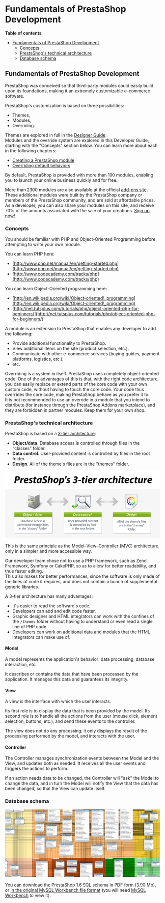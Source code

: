 # Fundamentals of PrestaShop Development

**Table of contents**

* [Fundamentals of PrestaShop Development](fundamentals-of-prestashop-development.md#FundamentalsofPrestaShopDevelopment-FundamentalsofPrestaShopDevelopment)
  * [Concepts](fundamentals-of-prestashop-development.md#FundamentalsofPrestaShopDevelopment-Concepts)
  * [PrestaShop's technical architecture](fundamentals-of-prestashop-development.md#prestashops-technical-architecture)
  * [Database schema](fundamentals-of-prestashop-development.md#FundamentalsofPrestaShopDevelopment-Databaseschema)

## Fundamentals of PrestaShop Development <a href="#fundamentalsofprestashopdevelopment-fundamentalsofprestashopdevelopment" id="fundamentalsofprestashopdevelopment-fundamentalsofprestashopdevelopment"></a>

PrestaShop was conceived so that third-party modules could easily build upon its foundations, making it an extremely customizable e-commerce software.

PrestaShop's customization is based on three possibilities:

* Themes,
* Modules,
* Overriding.

Themes are explored in full in the [Designer Guide](../designer-guide/).\
Modules and the override system are explored in this Developer Guide, starting with the "Concepts" section below. You can learn more about each in the following chapters:

* [Creating a PrestaShop module](creating-a-prestashop-module/)&#x20;
* [Overriding default behaviors](developer-tutorials/overriding-default-behaviors.md)&#x20;

By default, PrestaShop is provided with more than 100 modules, enabling you to launch your online business quickly and for free.

More than 2300 modules are also available at the official [add-ons site](http://addons.prestashop.com/).\
&#x20;These additional modules were built by the PrestaShop company or members of the PrestaShop community, and are sold at affordable prices.\
&#x20;As a developer, you can also share your modules on this site, and receive 70% of the amounts associated with the sale of your creations. [Sign up now](http://addons.prestashop.com/en/authentication.php#createnow)!

### Concepts <a href="#fundamentalsofprestashopdevelopment-concepts" id="fundamentalsofprestashopdevelopment-concepts"></a>

You should be familiar with PHP and Object-Oriented Programming before attempting to write your own module.

You can learn PHP here:

* [http://www.php.net/manual/en/getting-started.php](http://www.php.net/manual/en/getting-started.php)
* [http://www.codecademy.com/tracks/php](http://www.codecademy.com/tracks/php)

You can learn Object-Oriented programming here:

* [http://en.wikipedia.org/wiki/Object-oriented\_programming](http://en.wikipedia.org/wiki/Object-oriented\_programming)
* [http://net.tutsplus.com/tutorials/php/object-oriented-php-for-beginners/](http://net.tutsplus.com/tutorials/php/object-oriented-php-for-beginners/)

A module is an extension to PrestaShop that enables any developer to add the following:

* Provide additional functionality to PrestaShop.
* View additional items on the site (product selection, etc.).
* Communicate with other e-commerce services (buying guides, payment platforms, logistics, etc.).
* etc.

Overriding is a system in itself. PrestaShop uses completely object-oriented code. One of the advantages of this is that, with the right code architecture, you can easily replace or extend parts of the core code with your own custom code, without having to touch the core code. Your code thus overrides the core code, making PrestaShop behave as you prefer it to.\
It is not recommended to use an override in a module that you intend to distribute (for instance through the PrestaShop Addons marketplace), and they are forbidden in partner modules. Keep them for your own shop.

### PrestaShop's technical architecture

PrestaShop is based on a [3-tier architecture](http://en.wikipedia.org/wiki/Multitier\_architecture#Three-tier\_architecture):

* **Object/data**. Database access is controlled through files in the "classes" folder.
* **Data control**. User-provided content is controlled by files in the root folder.
* **Design**. All of the theme's files are in the "themes" folder.

![](../../.gitbook/assets/13697026.png)

This is the same principle as the Model–View–Controller (MVC) architecture, only in a simpler and more accessible way.

Our developer team chose not to use a PHP framework, such as Zend Framework, Symfony or CakePHP, so as to allow for better readability, and thus faster editing.\
This also makes for better performances, since the software is only made of the lines of code it requires, and does not contain a bunch of supplemental generic libraries.

A 3-tier architecture has many advantages:

* It's easier to read the software's code.
* Developers can add and edit code faster.
* Graphic designer and HTML integrators can work with the confines of the `/themes` folder without having to understand or even read a single line of PHP code.
* Developers can work on additional data and modules that the HTML integrators can make use of.

#### Model <a href="#fundamentalsofprestashopdevelopment-model" id="fundamentalsofprestashopdevelopment-model"></a>

A model represents the application's behavior: data processing, database interaction, etc.

It describes or contains the data that have been processed by the application. It manages this data and guarantees its integrity.

#### View <a href="#fundamentalsofprestashopdevelopment-view" id="fundamentalsofprestashopdevelopment-view"></a>

A view is the interface with which the user interacts.

Its first role is to display the data that is been provided by the model. Its second role is to handle all the actions from the user (mouse click, element selection, buttons, etc.), and send these events to the controller.

The view does not do any processing; it only displays the result of the processing performed by the model, and interacts with the user.

#### Controller <a href="#fundamentalsofprestashopdevelopment-controller" id="fundamentalsofprestashopdevelopment-controller"></a>

The Controller manages synchronization events between the Model and the View, and updates both as needed. It receives all the user events and triggers the actions to perform.

If an action needs data to be changed, the Controller will "ask" the Model to change the data, and in turn the Model will notify the View that the data has been changed, so that the View can update itself.

### Database schema <a href="#fundamentalsofprestashopdevelopment-databaseschema" id="fundamentalsofprestashopdevelopment-databaseschema"></a>

![](../../.gitbook/assets/27623429.png)

You can download the PrestaShop 1.6 SQL schema [in PDF form (3.90 Mb)](https://app.gitbook.com/s/-MCvI8Jr0x0DXCYZL7YU/english-documentation/developer-guide/PS16/attachments/21463263/27623430.pdf), or [in the original MySQL Workbench file format](https://app.gitbook.com/s/-MCvI8Jr0x0DXCYZL7YU/english-documentation/developer-guide/PS16/attachments/21463263/27623432.mwb) (you will need [MySQL Workbench](http://wb.mysql.com/) to view it).
